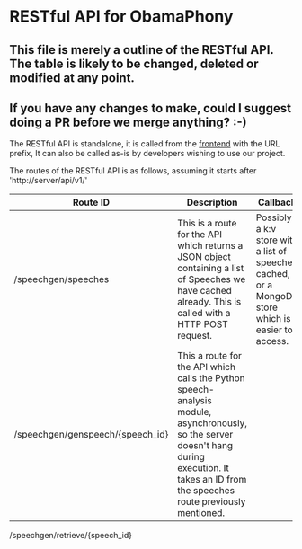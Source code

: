 RESTful API for ObamaPhony
==========================

## This file is merely a outline of the RESTful API. The table is likely to be changed, deleted or modified at any point.
## If you have any changes to make, could I suggest doing a PR before we merge anything? :-)

The RESTful API is standalone, it is called from the [frontend](https://github.com/ObamaPhony/frontend) with the URL prefix,
It can also be called as-is by developers wishing to use our project.

The routes of the RESTful API is as follows, assuming it starts after 'http://server/api/v1/'

Route ID|Description|Callback
--------|-----------|--------
/speechgen/speeches|This is a route for the API which returns a JSON object containing a list of Speeches we have cached already. This is called with a HTTP POST request.|Possibly a k:v store with a list of speeches cached, or a MongoDB store which is easier to access.
/speechgen/genspeech/{speech_id}|This a route for the API which calls the Python speech-analysis module, asynchronously, so the server doesn't hang during execution. It takes an ID from the speeches route previously mentioned. 
/speechgen/retrieve/{speech_id}
